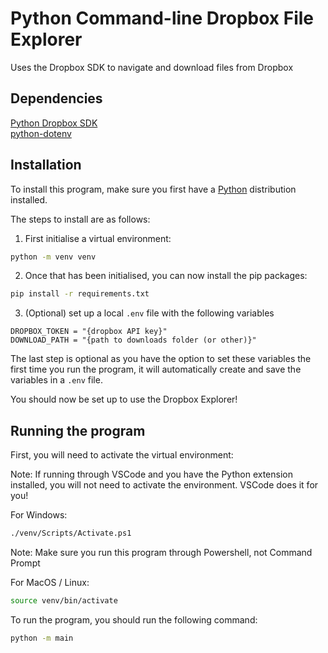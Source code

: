 # Python Command-line Dropbox File Explorer

Uses the Dropbox SDK to navigate and download files from Dropbox

## Dependencies

[Python Dropbox SDK](https://github.com/dropbox/dropbox-sdk-python)
<br>
[python-dotenv](https://pypi.org/project/python-dotenv/)

## Installation

To install this program, make sure you first have a [Python](https://www.python.org/) distribution installed.

The steps to install are as follows:
1. First initialise a virtual environment:
```bash
python -m venv venv
```
2. Once that has been initialised, you can now install the pip packages:
```bash
pip install -r requirements.txt
```
3. (Optional) set up a local `.env` file with the following variables
```
DROPBOX_TOKEN = "{dropbox API key}"
DOWNLOAD_PATH = "{path to downloads folder (or other)}"
```

The last step is optional as you have the option to set these variables the first time you run the program, it will automatically create and save the variables in a `.env` file.

You should now be set up to use the Dropbox Explorer!

## Running the program

First, you will need to activate the virtual environment:

Note: If running through VSCode and you have the Python extension installed, you will not need to activate the environment. VSCode does it for you!

For Windows:
```bash
./venv/Scripts/Activate.ps1
```
Note: Make sure you run this program through Powershell, not Command Prompt

For MacOS / Linux:
```bash
source venv/bin/activate
```

To run the program, you should run the following command:
```bash
python -m main
```
